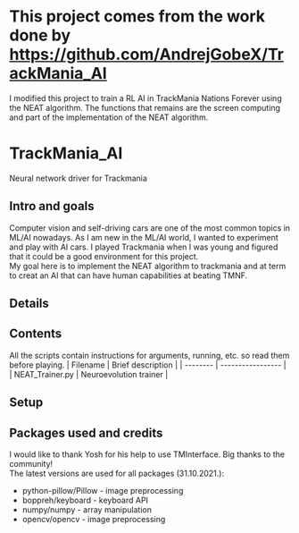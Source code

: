 # This project comes from the work done by https://github.com/AndrejGobeX/TrackMania_AI

I modified this project to train a RL AI in TrackMania Nations Forever using the NEAT algorithm.
The functions that remains are the screen computing and part of the implementation of the NEAT algorithm.

# TrackMania_AI
Neural network driver for Trackmania
## Intro and goals
Computer vision and self-driving cars are one of the most common topics in ML/AI nowadays. As I am new in the ML/AI world, I wanted to experiment and play with AI cars.
I played Trackmania when I was young and figured that it could be a good environment for this project.\
My goal here is to implement the NEAT algorithm to trackmania and at term to creat an AI that can have human capabilities at beating TMNF.

## Details


## Contents
All the scripts contain instructions for arguments, running, etc. so read them before playing.
| Filename | Brief description |
| -------- | ----------------- |
| NEAT_Trainer.py | Neuroevolution trainer |

## Setup

## Packages used and credits
I would like to thank Yosh for his help to use TMInterface.
Big thanks to the community!\
The latest versions are used for all packages (31.10.2021.):
* python-pillow/Pillow - image preprocessing
* boppreh/keyboard - keyboard API
* numpy/numpy - array manipulation
* opencv/opencv - image preprocessing
